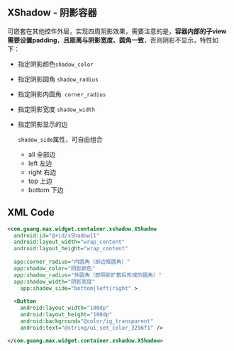 ## XShadow - 阴影容器

可嵌套在其他控件外层，实现四周阴影效果，需要注意的是，**容器内部的子view需要设置padding**，**且距离与阴影宽度、圆角一致**，否则阴影不显示，特性如下：

- 指定阴影颜色`shadow_color`

- 指定阴影圆角 `shadow_radius`

- 指定阴影内圆角` corner_radius`

- 指定阴影宽度 `shadow_width`

- 指定阴影显示的边 

  `shadow_side`属性，可自由组合 

  - all 全部边
  - left 左边
  - right 右边
  - top 上边
  - bottom 下边

## XML Code

```xml
<com.guang.max.widget.container.xshadow.XShadow
  android:id="@+id/xShadow11"
  android:layout_width="wrap_content"
  android:layout_height="wrap_content"
 
  app:corner_radius="内圆角（即边框圆角）"
  app:shadow_color="阴影颜色"
  app:shadow_radius="外圆角（即阴影扩散后形成的圆角）"
  app:shadow_width="阴影宽度"
	app:shadow_side="bottom|left|right" >                                            
                                              
  <Button
    android:layout_width="100dp"
    android:layout_height="100dp"
    android:background="@color/ig_transparent"
    android:text="@string/ui_set_color_3296f1" />

</com.guang.max.widget.container.xshadow.XShadow>
```